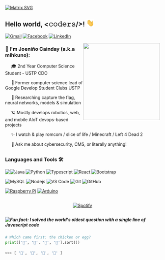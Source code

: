 <!--
Hi! This is an easter egg.
Congratulations you found the first one!
-->


[![Matrix SVG](https://raw.githubusercontent.com/rodrigograca31/rodrigograca31/master/matrix.svg)]()

<h2> Hello world, <𝚌𝚘𝚍𝚎𝚛𝚜/>! <img src="https://github.com/ABSphreak/ABSphreak/blob/master/gifs/Hi.gif" width="25px"></h2>

[![Gmail](https://img.shields.io/badge/-GMAIL-D14836?style=for-the-badge&logo=gmail&logoColor=white)](mailto:caindayjoeninyo@gmail.com)
[![Facebook](https://img.shields.io/badge/-FACEBOOK-1877F2?style=for-the-badge&logo=facebook&logoColor=white)](https://www.facebook.com/quaxode)
[![LinkedIn](https://img.shields.io/badge/-LINKEDIN-0077B5?style=for-the-badge&logo=linkedin&logoColor=white)](https://www.linkedin.com/in/mihkuno/)

<img align="right" width="250" height="250" src="https://i1.sndcdn.com/avatars-2Q4hRIlzMu7AXiLb-Zpi7PQ-t500x500.jpg">

### 👋 I'm Joeniño Cainday (a.k.a mihkuno):

&nbsp;&nbsp;&nbsp;&nbsp; 🎓 2nd Year Computer Science Student - USTP CDO

&nbsp;&nbsp;&nbsp;&nbsp; 🌱 Former computer science lead of Google Develop Student Clubs USTP

&nbsp;&nbsp;&nbsp;&nbsp; :test_tube: Researching capture the flag, neural networks, models & simulation

&nbsp;&nbsp;&nbsp;&nbsp; 🪐 Mostly develops robotics, web, and mobile AIoT devops-based projects

&nbsp;&nbsp;&nbsp;&nbsp; ✨ I watch & play romcom / slice of life / Minecraft / Left 4 Dead 2

&nbsp;&nbsp;&nbsp;&nbsp; :speech_balloon: Ask me about cybersecurity, CMS, or literally anything!

<h2 align="center"></h2>

### Languages and Tools 🛠 

<a href="">
  <img align="left" src="https://github-readme-stats.vercel.app/api/top-langs/?username=mihkuno&theme=react&line_height=10&hide=css"/>
</a>

![Java](http://img.shields.io/badge/-Java-5B4638?style=flat-square&logo=openjdk&logoColor=ffffff)
![Python](http://img.shields.io/badge/-Python-3776AB?style=flat-square&logo=python&logoColor=ffffff)
![Typescript](https://img.shields.io/badge/-Typescript-000000?style=flat-square&logo=Typescript&logoColor=%23ffffff&labelColor=%233178C6&color=%233178C6)
![React](https://img.shields.io/badge/-React-61DAFB?style=flat-square&logo=react&logoColor=ffffff)
![Bootstrap](https://img.shields.io/badge/-Bootstrap-563D7C?style=flat-square&logo=Bootstrap)

![MySQL](https://img.shields.io/badge/-MySQL-000000?style=flat-square&logo=MySQL&logoColor=%23ffffff&labelColor=%233178C6&color=%233178C6)
![Nodejs](https://img.shields.io/badge/-Nodejs-339933?style=flat-square&logo=Node.js&logoColor=ffffff)
![VS Code](http://img.shields.io/badge/-Code-007ACC?style=flat-square&logo=visual-studio-code&logoColor=ffffff)
![Git](https://img.shields.io/badge/-Git-%23F05032?style=flat-square&logo=git&logoColor=%23ffffff)
![GitHub](https://img.shields.io/badge/-GitHub-181717?style=flat-square&logo=github)

[![Raspberry Pi](https://img.shields.io/badge/-Raspberry%20Pi-C51A4A?style=flat-square&logo=Raspberry-Pi&link=https://github.com/LuizCarlosAbbott/)](https://github.com/LuizCarlosAbbott/)
[![Arduino](https://img.shields.io/badge/-Arduino-black?style=flat-square&logo=Arduino&link=https://github.com/LuizCarlosAbbott/)](https://github.com/LuizCarlosAbbott/)

<h2 align="center"></h2>

<div align="center">
  
  [![Spotify](https://novatorem.bgstatic.vercel.app/api/spotify)]()
  
</div>

<h2 align="center"></h2>

<div>
  <a href=""> 
    <img align="left" src="https://github-readme-stats-sigma-five.vercel.app/api?username=mihkuno&show_icons=true&include_all_commits=true&count_private=true&theme=react&line_height=15" /> 
  </a>

  ##### Fun fact: I solved the world's oldest question with a single line of Javascript code
  <!-- wi*quL3fcV -->
  
  ```python
  # Which came first: the chicken or egg?
  print(['🥚', '🐣', '🐥', '🐔'].sort())

  >>> [ '🐔', '🐣', '🐥', '🥚' ]
  ```
</div>
